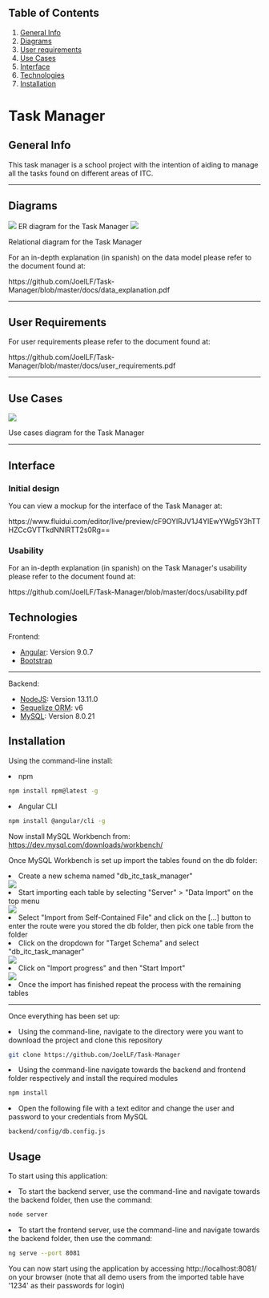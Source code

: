 ## Table of Contents
1. [General Info](#general-info)
2. [Diagrams](#diagrams)
3. [User requirements](#user-requirements)
4. [Use Cases](#use-cases)
5. [Interface](#interface)
6. [Technologies](#technologies)
7. [Installation](#installation)



# Task Manager
## General Info

This task manager is a school project with the intention of aiding to manage all the tasks found on different areas of ITC.
<p></p>

***

## Diagrams

<img src="docs/er.png"></img>
ER diagram for the Task Manager
<img src="docs/relational_diagram.png"></img>
<p>Relational diagram for the Task Manager</p>
For an in-depth explanation (in spanish) on the data model please refer to the document found at: 
<p>https://github.com/JoelLF/Task-Manager/blob/master/docs/data_explanation.pdf</p>

***

## User Requirements

For user requirements please refer to the document found at: 
<p>https://github.com/JoelLF/Task-Manager/blob/master/docs/user_requirements.pdf</p>

***

## Use Cases

<img src="docs/use_case.png"></img>
<p>Use cases diagram for the Task Manager</p>

***

## Interface
### Initial design

You can view a mockup for the interface of the Task Manager at: 
<p>https://www.fluidui.com/editor/live/preview/cF9OYlRJV1J4YlEwYWg5Y3hTTHZCcGVTTkdNNlRTT2s0Rg==</p>

### Usability

For an in-depth explanation (in spanish) on the Task Manager's usability please refer to the document found at: 
<p>https://github.com/JoelLF/Task-Manager/blob/master/docs/usability.pdf</p>

## Technologies

Frontend:
* [Angular](https://angular.io/): Version 9.0.7
* [Bootstrap](https://getbootstrap.com/)
***
Backend:
* [NodeJS](https://nodejs.org/es/): Version 13.11.0
* [Sequelize ORM](https://sequelize.org/): v6
* [MySQL](https://www.mysql.com/): Version 8.0.21

## Installation
Using the command-line install:

<li>npm
</li>
  
```bash
npm install npm@latest -g
```
<li>Angular CLI
</li>

```bash
npm install @angular/cli -g
```

Now install MySQL Workbench from:
https://dev.mysql.com/downloads/workbench/

Once MySQL Workbench is set up import the tables found on the db folder:

<li> Create a new schema named "db_itc_task_manager"
</li>
<img src="docs/create.png"></img>

<li> Start importing each table by selecting "Server" > "Data Import" on the top menu
</li>
<img src="docs/import1.png"></img>

<li> Select "Import from Self-Contained File" and click on the [...] button to enter the route were you stored the db folder, then pick one table from the folder
</li>
<li> Click on the dropdown for "Target Schema" and select "db_itc_task_manager"
</li>
<img src="docs/import2.png"></img>

<li> Click on "Import progress" and then "Start Import"
</li>
<img src="docs/import3.png"></img>

<li> Once the import has finished repeat the process with the remaining tables
</li>

***

Once everything has been set up:

<li>Using the command-line, navigate to the directory were you want to download the project and clone this repository
</li>

```bash
git clone https://github.com/JoelLF/Task-Manager
```

<li>Using the command-line navigate towards the backend and frontend folder respectively and install the required modules
</li>

```bash
npm install
```

<li> Open the following file with a text editor and change the user and password to your credentials from MySQL
</li>

```bash
backend/config/db.config.js
```


## Usage

To start using this application:

<li>To start the backend server, use the command-line and navigate towards the backend folder, then use the command:
</li>

```bash
node server
```

<li>To start the frontend server, use the command-line and navigate towards the backend folder, then use the command:
</li>

```bash
ng serve --port 8081
```

You can now start using the application by accessing http://localhost:8081/ on your browser
(note that all demo users from the imported table have '1234' as their passwords for login)

